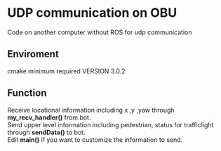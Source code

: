 # UDP communication on OBU
  Code on another computer without ROS for udp communication
## Enviroment
  cmake minimum required VERSION 3.0.2
## Function
  Receive locational information including x ,y ,yaw through **my_recv_handler()** from bot.  
  Send upper level information including pedestrian, status for trafficlight through **sendData()** to bot.  
  Edit **main()** if you want to customize the information to send.  
